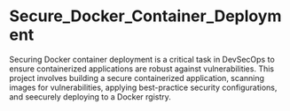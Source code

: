 # Secure_Docker_Container_Deployment
Securing Docker container deployment is a critical task in DevSecOps to ensure containerized applications are robust against vulnerabilities. This project involves building a secure containerized application, scanning images for vulnerabilities, applying best-practice security configurations, and seecurely deploying to a Docker rgistry.

